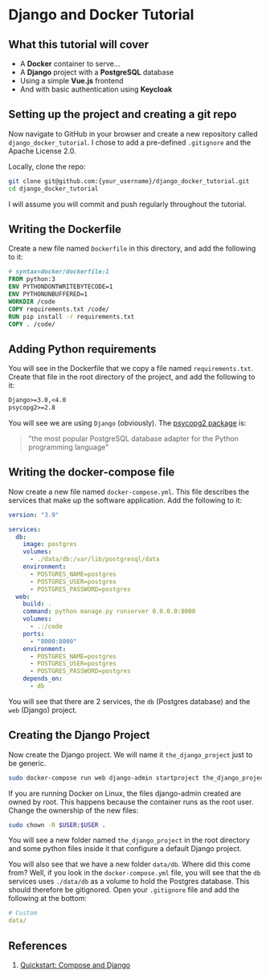 # Django and Docker Tutorial

## What this tutorial will cover

+ A **Docker** container to serve...
+ A **Django** project with a **PostgreSQL** database
+ Using a simple **Vue.js** frontend
+ And with basic authentication using **Keycloak**

## Setting up the project and creating a git repo

Now navigate to GitHub in your browser and create a new repository called `django_docker_tutorial`.
I chose to add a pre-defined `.gitignore` and the Apache License 2.0.

Locally, clone the repo:

```sh
git clone git@github.com:{your_username}/django_docker_tutorial.git
cd django_docker_tutorial
```

I will assume you will commit and push regularly throughout the tutorial.

## Writing the Dockerfile

Create a new file named `Dockerfile` in this directory, and add the following to it:

```dockerfile
# syntax=docker/dockerfile:1
FROM python:3
ENV PYTHONDONTWRITEBYTECODE=1
ENV PYTHONUNBUFFERED=1
WORKDIR /code
COPY requirements.txt /code/
RUN pip install -r requirements.txt
COPY . /code/
```

## Adding Python requirements

You will see in the Dockerfile that we copy a file named `requirements.txt`.
Create that file in the root directory of the project, and add the following to it:

```txt
Django>=3.0,<4.0
psycopg2>=2.8
```

You will see we are using `Django` (obviously). The [psycopg2 package](https://pypi.org/project/psycopg2/) is:

> "the most popular PostgreSQL database adapter for the Python programming language"

## Writing the docker-compose file

Now create a new file named `docker-compose.yml`. This file describes the services
that make up the software application. Add the following to it:

```yml
version: "3.9"

services:
  db:
    image: postgres
    volumes:
      - ./data/db:/var/lib/postgresql/data
    environment:
      - POSTGRES_NAME=postgres
      - POSTGRES_USER=postgres
      - POSTGRES_PASSWORD=postgres
  web:
    build: .
    command: python manage.py runserver 0.0.0.0:8000
    volumes:
      - .:/code
    ports:
      - "8000:8000"
    environment:
      - POSTGRES_NAME=postgres
      - POSTGRES_USER=postgres
      - POSTGRES_PASSWORD=postgres
    depends_on:
      - db
```

You will see that there are 2 services, the `db` (Postgres database) and the `web` (Django) project.

## Creating the Django Project

Now create the Django project. We will name it `the_django_project` just to be generic.

```sh
sudo docker-compose run web django-admin startproject the_django_project .
```

If you are running Docker on Linux, the files django-admin created are owned by root.
This happens because the container runs as the root user.
Change the ownership of the new files:

```sh
sudo chown -R $USER:$USER .
```

You will see a new folder named `the_django_project` in the root directory and
some python files inside it that configure a default Django project.

You will also see that we have a new folder `data/db`.
Where did this come from? Well, if you look in the `docker-compose.yml` file,
you will see that the `db` services uses `./data/db` as a volume to hold the
Postgres database.
This should therefore be gitignored.
Open your `.gitignore` file and add the following at the bottom:

```yml
# Custom
data/
```

## References

1. [Quickstart: Compose and Django](https://docs.docker.com/samples/django/)
